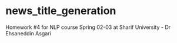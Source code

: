 # news_title_generation
Homework #4 for NLP course Spring 02-03 at Sharif University - Dr Ehsaneddin Asgari
